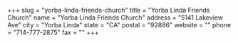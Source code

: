 +++
slug = "yorba-linda-friends-church"
title = "Yorba Linda Friends Church"
name = "Yorba Linda Friends Church"
address = "5141 Lakeview Ave"
city = "Yorba Linda"
state = "CA"
postal = "92886"
website = ""
phone = "714-777-2875"
fax = ""
+++
